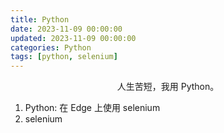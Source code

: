 ```yaml
---
title: Python
date: 2023-11-09 00:00:00
updated: 2023-11-09 00:00:00
categories: Python
tags: [python, selenium]
---
```


<p style="text-align:center">人生苦短，我用 Python。</p>

<!-- more -->

1. <AppLink href='./python/python-using-selenium-on-edge'>Python: 在 Edge 上使用 selenium</AppLink>
2. <AppLink href='./python/selenium'>selenium</AppLink>